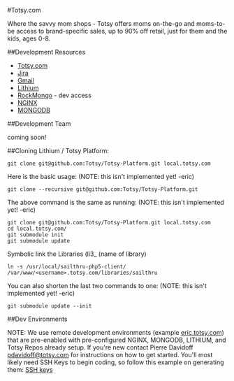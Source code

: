#Totsy.com

Where the savvy mom shops - Totsy offers moms on-the-go and moms-to-be access to brand-specific sales, up to 90% off retail, just for them and the kids, ages 0-8. 

##Development Resources

* [Totsy.com](http://www.totsy.com/)
* [Jira](https://totsy1.jira.com/login.jsp)
* [Gmail](https://webmail.totsy.com) 
* [Lithium](http://lithify.me/) 
* [RockMongo](http://rockmongo.totsy.com/) - dev access
* [NGINX](http://www.nginx.org) 
* [MONGODB](http://www.mongodb.org)

##Development Team

coming soon!

##Cloning Lithium / Totsy Platform:

    git clone git@github.com:Totsy/Totsy-Platform.git local.totsy.com

Here is the basic usage: (NOTE: this isn't implemented yet! -eric)

    git clone --recursive git@github.com:Totsy/Totsy-Platform.git

The above command is the same as running: (NOTE: this isn't implemented yet! -eric)

    git clone git@github.com:Totsy/Totsy-Platform.git local.totsy.com
    cd local.totsy.com/
    git submodule init
    git submodule update

Symbolic link the Libraries (li3_ (name of library)

    ln -s /usr/local/sailthru-php5-client/ /var/www/<username>.totsy.com/libraries/sailthru


You can also shorten the last two commands to one: (NOTE: this isn't implemented yet! -eric)

    git submodule update --init

##Dev Environments

NOTE: We use remote development environments (example [eric.totsy.com](http://eric.totsy.com/)) that are pre-enabled with pre-configured NGINX, MONGODB, LITHIUM, and Totsy Repos already setup. If you're new contact Pierre Davidoff pdavidoff@totsy.com for instructions on how to get started. You'll most likely need SSH Keys to begin coding, so follow this example on generating them: [SSH keys](http://help.github.com/mac-set-up-git/) 